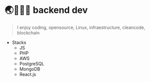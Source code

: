 # 🌏👨🏽‍💻 backend dev

> I enjoy coding, opensource, Linux, infraestructure, cleancode, blockchain

* Stacks
   * JS
   * PHP
   * AWS
   * PostgreSQL
   * MongoDB
   * React.js
